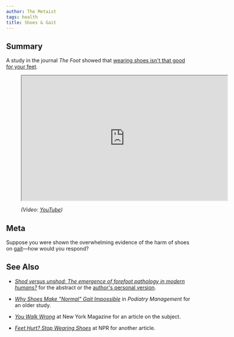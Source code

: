```yaml
---
author: The Metaist
tags: health
title: Shoes & Gait
---
```


## Summary

<div class="entry-summary" markdown="1">

A study in the journal <cite>The Foot</cite> showed that
[wearing shoes isn't that good for your feet][1].

</div>

<figure markdown="1">

  <iframe width="560" height="340" src="http://www.youtube.com/embed/7jrnj-7YKZE?rel=0" allowfullscreen></iframe>
  <figcaption>
    <address markdown="1">

(Video: [YouTube](http://www.youtube.com/watch?v=7jrnj-7YKZE))</address>

  </figcaption>
</figure><!--more-->

## Meta

Suppose you were shown the overwhelming evidence of the harm of shoes on
[gait](http://en.wikipedia.org/wiki/Gait)&mdash;how would you respond?

## See Also

- <cite>[Shod versus unshod: The emergence of forefoot pathology in modern humans?][1]</cite>
  for the abstract or the [author's personal version](http://www.profleeberger.com/files/YFOOT1001.pdf).

- <cite>[Why Shoes Make "Normal" Gait Impossible](http://www.barefootscience.com/data/research/Ar05.pdf)</cite>
  in <cite>Podiatry Management</cite> for an older study.

- <cite>[You Walk Wrong](http://nymag.com/health/features/46213/)</cite>
  at <span class="vcard org fn">New York Magazine</span>
  for an article on the subject.

- <cite>[Feet Hurt? Stop Wearing Shoes](http://www.npr.org/templates/text/s.php?sId=89830802&m=1)</cite>
  at <span class="vcard org fn">NPR</span>
  for another article.

[1]: http://www.thefootjournal.com/article/S0958-2592(07)00053-3/abstract
